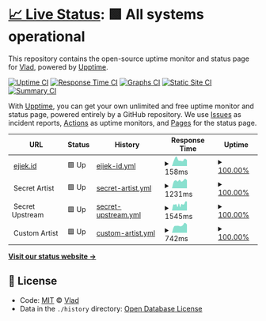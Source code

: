 # [📈 Live Status](https://status.ejiek.com): <!--live status--> **🟩 All systems operational**

This repository contains the open-source uptime monitor and status page for [Vlad](https://ejiek.com), powered by [Upptime](https://github.com/upptime/upptime).

[![Uptime CI](https://github.com/koj-co/upptime/workflows/Uptime%20CI/badge.svg)](https://github.com/koj-co/upptime/actions?query=workflow%3A%22Uptime+CI%22)
[![Response Time CI](https://github.com/koj-co/upptime/workflows/Response%20Time%20CI/badge.svg)](https://github.com/koj-co/upptime/actions?query=workflow%3A%22Response+Time+CI%22)
[![Graphs CI](https://github.com/koj-co/upptime/workflows/Graphs%20CI/badge.svg)](https://github.com/koj-co/upptime/actions?query=workflow%3A%22Graphs+CI%22)
[![Static Site CI](https://github.com/koj-co/upptime/workflows/Static%20Site%20CI/badge.svg)](https://github.com/koj-co/upptime/actions?query=workflow%3A%22Static+Site+CI%22)
[![Summary CI](https://github.com/koj-co/upptime/workflows/Summary%20CI/badge.svg)](https://github.com/koj-co/upptime/actions?query=workflow%3A%22Summary+CI%22)

With [Upptime](https://upptime.js.org), you can get your own unlimited and free uptime monitor and status page, powered entirely by a GitHub repository. We use [Issues](https://github.com/ejiek/status/issues) as incident reports, [Actions](https://github.com/ejiek/status/actions) as uptime monitors, and [Pages](https://status.ejiek.com) for the status page.

<!--start: status pages-->
<!-- This summary is generated by Upptime (https://github.com/upptime/upptime) -->
<!-- Do not edit this manually, your changes will be overwritten -->
<!-- prettier-ignore -->
| URL | Status | History | Response Time | Uptime |
| --- | ------ | ------- | ------------- | ------ |
| <img alt="" src="https://icons.duckduckgo.com/ip3/ejiek.id.ico" height="13"> [ejiek.id](https://ejiek.id) | 🟩 Up | [ejiek-id.yml](https://github.com/ejiektpobehuk/status/commits/HEAD/history/ejiek-id.yml) | <details><summary><img alt="Response time graph" src="./graphs/ejiek-id/response-time-week.png" height="20"> 158ms</summary><br><a href="https://status.ejiek.com/history/ejiek-id"><img alt="Response time 185" src="https://img.shields.io/endpoint?url=https%3A%2F%2Fraw.githubusercontent.com%2Fejiektpobehuk%2Fstatus%2FHEAD%2Fapi%2Fejiek-id%2Fresponse-time.json"></a><br><a href="https://status.ejiek.com/history/ejiek-id"><img alt="24-hour response time 148" src="https://img.shields.io/endpoint?url=https%3A%2F%2Fraw.githubusercontent.com%2Fejiektpobehuk%2Fstatus%2FHEAD%2Fapi%2Fejiek-id%2Fresponse-time-day.json"></a><br><a href="https://status.ejiek.com/history/ejiek-id"><img alt="7-day response time 158" src="https://img.shields.io/endpoint?url=https%3A%2F%2Fraw.githubusercontent.com%2Fejiektpobehuk%2Fstatus%2FHEAD%2Fapi%2Fejiek-id%2Fresponse-time-week.json"></a><br><a href="https://status.ejiek.com/history/ejiek-id"><img alt="30-day response time 177" src="https://img.shields.io/endpoint?url=https%3A%2F%2Fraw.githubusercontent.com%2Fejiektpobehuk%2Fstatus%2FHEAD%2Fapi%2Fejiek-id%2Fresponse-time-month.json"></a><br><a href="https://status.ejiek.com/history/ejiek-id"><img alt="1-year response time 185" src="https://img.shields.io/endpoint?url=https%3A%2F%2Fraw.githubusercontent.com%2Fejiektpobehuk%2Fstatus%2FHEAD%2Fapi%2Fejiek-id%2Fresponse-time-year.json"></a></details> | <details><summary><a href="https://status.ejiek.com/history/ejiek-id">100.00%</a></summary><a href="https://status.ejiek.com/history/ejiek-id"><img alt="All-time uptime 100.00%" src="https://img.shields.io/endpoint?url=https%3A%2F%2Fraw.githubusercontent.com%2Fejiektpobehuk%2Fstatus%2FHEAD%2Fapi%2Fejiek-id%2Fuptime.json"></a><br><a href="https://status.ejiek.com/history/ejiek-id"><img alt="24-hour uptime 100.00%" src="https://img.shields.io/endpoint?url=https%3A%2F%2Fraw.githubusercontent.com%2Fejiektpobehuk%2Fstatus%2FHEAD%2Fapi%2Fejiek-id%2Fuptime-day.json"></a><br><a href="https://status.ejiek.com/history/ejiek-id"><img alt="7-day uptime 100.00%" src="https://img.shields.io/endpoint?url=https%3A%2F%2Fraw.githubusercontent.com%2Fejiektpobehuk%2Fstatus%2FHEAD%2Fapi%2Fejiek-id%2Fuptime-week.json"></a><br><a href="https://status.ejiek.com/history/ejiek-id"><img alt="30-day uptime 100.00%" src="https://img.shields.io/endpoint?url=https%3A%2F%2Fraw.githubusercontent.com%2Fejiektpobehuk%2Fstatus%2FHEAD%2Fapi%2Fejiek-id%2Fuptime-month.json"></a><br><a href="https://status.ejiek.com/history/ejiek-id"><img alt="1-year uptime 100.00%" src="https://img.shields.io/endpoint?url=https%3A%2F%2Fraw.githubusercontent.com%2Fejiektpobehuk%2Fstatus%2FHEAD%2Fapi%2Fejiek-id%2Fuptime-year.json"></a></details>
| <img alt="" src="https://icons.duckduckgo.com/ip3/null.ico" height="13"> Secret Artist | 🟩 Up | [secret-artist.yml](https://github.com/ejiektpobehuk/status/commits/HEAD/history/secret-artist.yml) | <details><summary><img alt="Response time graph" src="./graphs/secret-artist/response-time-week.png" height="20"> 1231ms</summary><br><a href="https://status.ejiek.com/history/secret-artist"><img alt="Response time 1480" src="https://img.shields.io/endpoint?url=https%3A%2F%2Fraw.githubusercontent.com%2Fejiektpobehuk%2Fstatus%2FHEAD%2Fapi%2Fsecret-artist%2Fresponse-time.json"></a><br><a href="https://status.ejiek.com/history/secret-artist"><img alt="24-hour response time 1272" src="https://img.shields.io/endpoint?url=https%3A%2F%2Fraw.githubusercontent.com%2Fejiektpobehuk%2Fstatus%2FHEAD%2Fapi%2Fsecret-artist%2Fresponse-time-day.json"></a><br><a href="https://status.ejiek.com/history/secret-artist"><img alt="7-day response time 1231" src="https://img.shields.io/endpoint?url=https%3A%2F%2Fraw.githubusercontent.com%2Fejiektpobehuk%2Fstatus%2FHEAD%2Fapi%2Fsecret-artist%2Fresponse-time-week.json"></a><br><a href="https://status.ejiek.com/history/secret-artist"><img alt="30-day response time 1299" src="https://img.shields.io/endpoint?url=https%3A%2F%2Fraw.githubusercontent.com%2Fejiektpobehuk%2Fstatus%2FHEAD%2Fapi%2Fsecret-artist%2Fresponse-time-month.json"></a><br><a href="https://status.ejiek.com/history/secret-artist"><img alt="1-year response time 1480" src="https://img.shields.io/endpoint?url=https%3A%2F%2Fraw.githubusercontent.com%2Fejiektpobehuk%2Fstatus%2FHEAD%2Fapi%2Fsecret-artist%2Fresponse-time-year.json"></a></details> | <details><summary><a href="https://status.ejiek.com/history/secret-artist">100.00%</a></summary><a href="https://status.ejiek.com/history/secret-artist"><img alt="All-time uptime 99.68%" src="https://img.shields.io/endpoint?url=https%3A%2F%2Fraw.githubusercontent.com%2Fejiektpobehuk%2Fstatus%2FHEAD%2Fapi%2Fsecret-artist%2Fuptime.json"></a><br><a href="https://status.ejiek.com/history/secret-artist"><img alt="24-hour uptime 100.00%" src="https://img.shields.io/endpoint?url=https%3A%2F%2Fraw.githubusercontent.com%2Fejiektpobehuk%2Fstatus%2FHEAD%2Fapi%2Fsecret-artist%2Fuptime-day.json"></a><br><a href="https://status.ejiek.com/history/secret-artist"><img alt="7-day uptime 100.00%" src="https://img.shields.io/endpoint?url=https%3A%2F%2Fraw.githubusercontent.com%2Fejiektpobehuk%2Fstatus%2FHEAD%2Fapi%2Fsecret-artist%2Fuptime-week.json"></a><br><a href="https://status.ejiek.com/history/secret-artist"><img alt="30-day uptime 99.91%" src="https://img.shields.io/endpoint?url=https%3A%2F%2Fraw.githubusercontent.com%2Fejiektpobehuk%2Fstatus%2FHEAD%2Fapi%2Fsecret-artist%2Fuptime-month.json"></a><br><a href="https://status.ejiek.com/history/secret-artist"><img alt="1-year uptime 99.68%" src="https://img.shields.io/endpoint?url=https%3A%2F%2Fraw.githubusercontent.com%2Fejiektpobehuk%2Fstatus%2FHEAD%2Fapi%2Fsecret-artist%2Fuptime-year.json"></a></details>
| <img alt="" src="https://icons.duckduckgo.com/ip3/null.ico" height="13"> Secret Upstream | 🟩 Up | [secret-upstream.yml](https://github.com/ejiektpobehuk/status/commits/HEAD/history/secret-upstream.yml) | <details><summary><img alt="Response time graph" src="./graphs/secret-upstream/response-time-week.png" height="20"> 1545ms</summary><br><a href="https://status.ejiek.com/history/secret-upstream"><img alt="Response time 2161" src="https://img.shields.io/endpoint?url=https%3A%2F%2Fraw.githubusercontent.com%2Fejiektpobehuk%2Fstatus%2FHEAD%2Fapi%2Fsecret-upstream%2Fresponse-time.json"></a><br><a href="https://status.ejiek.com/history/secret-upstream"><img alt="24-hour response time 2236" src="https://img.shields.io/endpoint?url=https%3A%2F%2Fraw.githubusercontent.com%2Fejiektpobehuk%2Fstatus%2FHEAD%2Fapi%2Fsecret-upstream%2Fresponse-time-day.json"></a><br><a href="https://status.ejiek.com/history/secret-upstream"><img alt="7-day response time 1545" src="https://img.shields.io/endpoint?url=https%3A%2F%2Fraw.githubusercontent.com%2Fejiektpobehuk%2Fstatus%2FHEAD%2Fapi%2Fsecret-upstream%2Fresponse-time-week.json"></a><br><a href="https://status.ejiek.com/history/secret-upstream"><img alt="30-day response time 1704" src="https://img.shields.io/endpoint?url=https%3A%2F%2Fraw.githubusercontent.com%2Fejiektpobehuk%2Fstatus%2FHEAD%2Fapi%2Fsecret-upstream%2Fresponse-time-month.json"></a><br><a href="https://status.ejiek.com/history/secret-upstream"><img alt="1-year response time 2161" src="https://img.shields.io/endpoint?url=https%3A%2F%2Fraw.githubusercontent.com%2Fejiektpobehuk%2Fstatus%2FHEAD%2Fapi%2Fsecret-upstream%2Fresponse-time-year.json"></a></details> | <details><summary><a href="https://status.ejiek.com/history/secret-upstream">100.00%</a></summary><a href="https://status.ejiek.com/history/secret-upstream"><img alt="All-time uptime 99.96%" src="https://img.shields.io/endpoint?url=https%3A%2F%2Fraw.githubusercontent.com%2Fejiektpobehuk%2Fstatus%2FHEAD%2Fapi%2Fsecret-upstream%2Fuptime.json"></a><br><a href="https://status.ejiek.com/history/secret-upstream"><img alt="24-hour uptime 100.00%" src="https://img.shields.io/endpoint?url=https%3A%2F%2Fraw.githubusercontent.com%2Fejiektpobehuk%2Fstatus%2FHEAD%2Fapi%2Fsecret-upstream%2Fuptime-day.json"></a><br><a href="https://status.ejiek.com/history/secret-upstream"><img alt="7-day uptime 100.00%" src="https://img.shields.io/endpoint?url=https%3A%2F%2Fraw.githubusercontent.com%2Fejiektpobehuk%2Fstatus%2FHEAD%2Fapi%2Fsecret-upstream%2Fuptime-week.json"></a><br><a href="https://status.ejiek.com/history/secret-upstream"><img alt="30-day uptime 99.96%" src="https://img.shields.io/endpoint?url=https%3A%2F%2Fraw.githubusercontent.com%2Fejiektpobehuk%2Fstatus%2FHEAD%2Fapi%2Fsecret-upstream%2Fuptime-month.json"></a><br><a href="https://status.ejiek.com/history/secret-upstream"><img alt="1-year uptime 99.96%" src="https://img.shields.io/endpoint?url=https%3A%2F%2Fraw.githubusercontent.com%2Fejiektpobehuk%2Fstatus%2FHEAD%2Fapi%2Fsecret-upstream%2Fuptime-year.json"></a></details>
| <img alt="" src="https://icons.duckduckgo.com/ip3/null.ico" height="13"> Custom Artist | 🟩 Up | [custom-artist.yml](https://github.com/ejiektpobehuk/status/commits/HEAD/history/custom-artist.yml) | <details><summary><img alt="Response time graph" src="./graphs/custom-artist/response-time-week.png" height="20"> 742ms</summary><br><a href="https://status.ejiek.com/history/custom-artist"><img alt="Response time 935" src="https://img.shields.io/endpoint?url=https%3A%2F%2Fraw.githubusercontent.com%2Fejiektpobehuk%2Fstatus%2FHEAD%2Fapi%2Fcustom-artist%2Fresponse-time.json"></a><br><a href="https://status.ejiek.com/history/custom-artist"><img alt="24-hour response time 816" src="https://img.shields.io/endpoint?url=https%3A%2F%2Fraw.githubusercontent.com%2Fejiektpobehuk%2Fstatus%2FHEAD%2Fapi%2Fcustom-artist%2Fresponse-time-day.json"></a><br><a href="https://status.ejiek.com/history/custom-artist"><img alt="7-day response time 742" src="https://img.shields.io/endpoint?url=https%3A%2F%2Fraw.githubusercontent.com%2Fejiektpobehuk%2Fstatus%2FHEAD%2Fapi%2Fcustom-artist%2Fresponse-time-week.json"></a><br><a href="https://status.ejiek.com/history/custom-artist"><img alt="30-day response time 928" src="https://img.shields.io/endpoint?url=https%3A%2F%2Fraw.githubusercontent.com%2Fejiektpobehuk%2Fstatus%2FHEAD%2Fapi%2Fcustom-artist%2Fresponse-time-month.json"></a><br><a href="https://status.ejiek.com/history/custom-artist"><img alt="1-year response time 935" src="https://img.shields.io/endpoint?url=https%3A%2F%2Fraw.githubusercontent.com%2Fejiektpobehuk%2Fstatus%2FHEAD%2Fapi%2Fcustom-artist%2Fresponse-time-year.json"></a></details> | <details><summary><a href="https://status.ejiek.com/history/custom-artist">100.00%</a></summary><a href="https://status.ejiek.com/history/custom-artist"><img alt="All-time uptime 98.76%" src="https://img.shields.io/endpoint?url=https%3A%2F%2Fraw.githubusercontent.com%2Fejiektpobehuk%2Fstatus%2FHEAD%2Fapi%2Fcustom-artist%2Fuptime.json"></a><br><a href="https://status.ejiek.com/history/custom-artist"><img alt="24-hour uptime 100.00%" src="https://img.shields.io/endpoint?url=https%3A%2F%2Fraw.githubusercontent.com%2Fejiektpobehuk%2Fstatus%2FHEAD%2Fapi%2Fcustom-artist%2Fuptime-day.json"></a><br><a href="https://status.ejiek.com/history/custom-artist"><img alt="7-day uptime 100.00%" src="https://img.shields.io/endpoint?url=https%3A%2F%2Fraw.githubusercontent.com%2Fejiektpobehuk%2Fstatus%2FHEAD%2Fapi%2Fcustom-artist%2Fuptime-week.json"></a><br><a href="https://status.ejiek.com/history/custom-artist"><img alt="30-day uptime 97.44%" src="https://img.shields.io/endpoint?url=https%3A%2F%2Fraw.githubusercontent.com%2Fejiektpobehuk%2Fstatus%2FHEAD%2Fapi%2Fcustom-artist%2Fuptime-month.json"></a><br><a href="https://status.ejiek.com/history/custom-artist"><img alt="1-year uptime 98.76%" src="https://img.shields.io/endpoint?url=https%3A%2F%2Fraw.githubusercontent.com%2Fejiektpobehuk%2Fstatus%2FHEAD%2Fapi%2Fcustom-artist%2Fuptime-year.json"></a></details>

<!--end: status pages-->

[**Visit our status website →**](https://status.ejiek.com)

## 📄 License

- Code: [MIT](./LICENSE) © [Vlad](https://ejiek.com)
- Data in the `./history` directory: [Open Database License](https://opendatacommons.org/licenses/odbl/1-0/)
